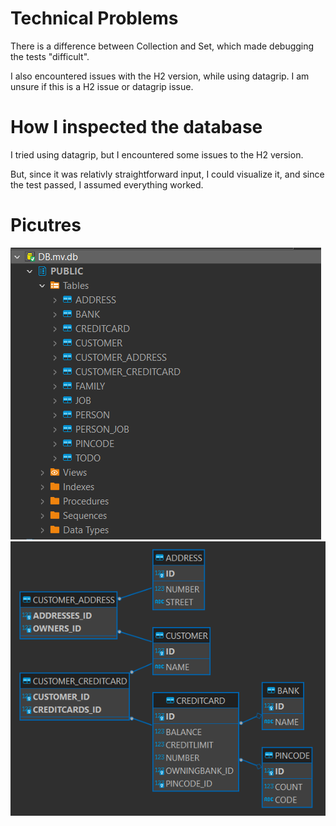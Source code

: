 # Technical Problems

There is a difference between Collection and Set, which made debugging the tests "difficult".

I also encountered issues with the H2 version, while using datagrip. I am unsure if this is a H2 issue or datagrip issue.

# How I inspected the database

I tried using datagrip, but I encountered some issues to the H2 version.

But, since it was relativly straightforward input, I could visualize it, and since the test passed, I assumed everything worked.

# Picutres

![](img.png)
![](img_1.png)

